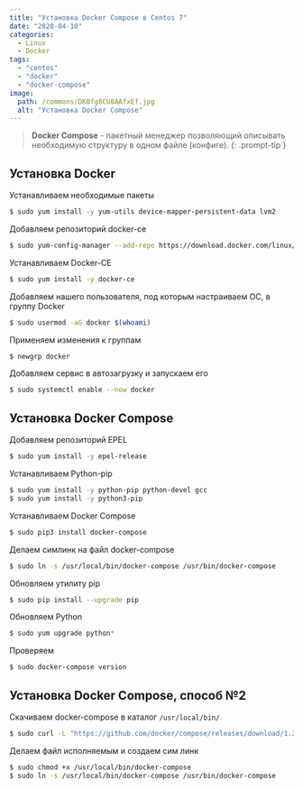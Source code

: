 ```yaml
---
title: "Установка Docker Compose в Centos 7"
date: "2020-04-10"
categories: 
  - Linux
  - Docker
tags: 
  - "centos"
  - "docker"
  - "docker-compose"
image:
  path: /commons/DK0fg8CU8AAfxEf.jpg
  alt: "Установка Docker Compose"
---
```


> **Docker Compose** - пакетный менеджер позволяющий описывать необходимую структуру в одном файле (конфиге).
{: .prompt-tip }

## Установка Docker

Устанавливаем необходимые пакеты

```sh
$ sudo yum install -y yum-utils device-mapper-persistent-data lvm2
```

Добавляем репозиторий docker-ce

```sh
$ sudo yum-config-manager --add-repo https://download.docker.com/linux/centos/docker-ce.repo
```

Устанавливаем Docker-CE

```sh
$ sudo yum install -y docker-ce
```

Добавляем нашего пользователя, под которым настраиваем ОС, в группу Docker

```sh
$ sudo usermod -aG docker $(whoami)
```

Применяем изменения к группам

```sh
$ newgrp docker
```

Добавляем сервис в автозагрузку и запускаем его

```sh
$ sudo systemctl enable --now docker
```

## Установка Docker Compose

Добавляем репозиторий EPEL

```sh
$ sudo yum install -y epel-release
```

Устанавливаем Python-pip

```sh
$ sudo yum install -y python-pip python-devel gcc
$ sudo yum install -y python3-pip
```

Устанавливаем Docker Compose

```sh
$ sudo pip3 install docker-compose
```

Делаем симлинк на файл docker-compose

```sh
$ sudo ln -s /usr/local/bin/docker-compose /usr/bin/docker-compose
```

Обновляем утилиту pip

```sh
$ sudo pip install --upgrade pip
```

Обновляем Python

```sh
$ sudo yum upgrade python*
```

Проверяем

```sh
$ sudo docker-compose version
```

## Установка Docker Compose, способ №2

Скачиваем docker-compose в каталог `/usr/local/bin/`

```sh
$ sudo curl -L "https://github.com/docker/compose/releases/download/1.25.3/docker-compose-$(uname -s)-$(uname -m)" -o /usr/local/bin/docker-compose
```

Делаем файл исполняемым и создаем сим линк

```sh
$ sudo chmod +x /usr/local/bin/docker-compose
$ sudo ln -s /usr/local/bin/docker-compose /usr/bin/docker-compose
```
